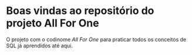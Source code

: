 
# Boas vindas ao repositório do projeto All For One

O projeto com o codinome *All For One* para praticar todos os conceitos de SQL já aprendidos até aqui.


